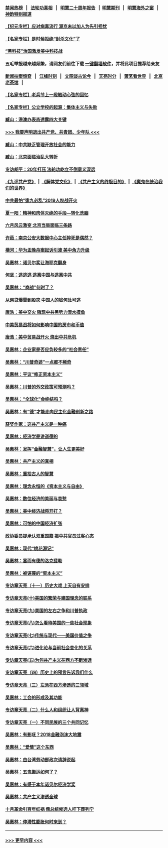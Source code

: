 #### [禁闻热榜](热点新闻.md?=0)  &nbsp;&nbsp;|&nbsp;&nbsp; [法轮功真相](https://github.com/gfw-breaker/truth/blob/master/README.md?=0) &nbsp;&nbsp;|&nbsp;&nbsp; [明慧二十周年报告](https://github.com/gfw-breaker/mh-reports/blob/master/README.md?=0) &nbsp;&nbsp;|&nbsp;&nbsp;[明慧期刊](https://github.com/gfw-breaker/mh-qikan) &nbsp;&nbsp;|&nbsp;&nbsp; [明慧海外之窗](https://github.com/gfw-breaker/mh-news/blob/master/README.md?=0) &nbsp;&nbsp;|&nbsp;&nbsp; [神韵特别报道](https://github.com/gfw-breaker/mh-news/blob/master/shenyun.md?=0)
#### [【纪元专栏】应对病毒流行 渥京未以加人为先引担忧](../pages/nsc423/n11875714.md?t=02261331) 
#### [【名家专栏】是时候拒绝“封杀文化”了](../pages/nsc423/n11814093.md?t=02261331) 
#### [“黑科技”治国激发美中科技战](../pages/nsc423/n11638056.md?t=02261331) 
#### 五毛举报越来越频繁，请网友们前往下载 [一键翻墙软件](https://github.com/gfw-breaker/ssr-accounts)，并将此项目推荐给亲友
#### [新闻拍案惊奇](https://github.com/gfw-breaker/banned-news/blob/master/pages/link4.md) &nbsp;&nbsp;|&nbsp;&nbsp; [江峰时刻](https://github.com/gfw-breaker/banned-news/blob/master/pages/link4.md) &nbsp;&nbsp;|&nbsp;&nbsp; [文昭谈古论今](https://github.com/gfw-breaker/banned-news/blob/master/pages/link4.md) &nbsp;&nbsp;|&nbsp;&nbsp; [天亮时分](https://github.com/gfw-breaker/banned-news/blob/master/pages/link4.md) &nbsp;&nbsp;|&nbsp;&nbsp; [萧茗看世界](https://github.com/gfw-breaker/banned-news/blob/master/pages/link4.md) &nbsp;&nbsp;|&nbsp;&nbsp; [北京老茶馆](https://github.com/gfw-breaker/banned-news/blob/master/pages/link4.md) &nbsp;&nbsp;|&nbsp;&nbsp; 
#### [【名家专栏】老兵节上一段触动心弦的回忆](../pages/nsc423/n11646016.md?t=02261331) 
#### [【名家专栏】公立学校的起源：集体主义与失败](../pages/nsc423/n11601833.md?t=02261331) 
#### [臧山：港澳办表态透露四大关键](../pages/nsc423/n11421628.md?t=02261331) 
#### [>>> 我要声明退出共产党、共青团、少年队 <<<](https://github.com/begood0513/goodnews/blob/master/quit/letter.md) 
#### [臧山：中共缺乏管理开放社会的能力](../pages/nsc423/n11407457.md?t=02261331) 
#### [臧山：北京面临治乱大转折](../pages/nsc423/n11406895.md?t=02261331) 
#### [专访胡平：20年打压 法轮功屹立不倒意义深远](../pages/nsc423/n11398800.md?t=02261331) 
#### [《九评共产党》](https://github.com/begood0513/9ping.md/blob/master/README.md) &nbsp;|&nbsp; [《解体党文化》](../../../../jtdwh.md/blob/master/README.md)  &nbsp;|&nbsp; [《共产主义的终极目的》](../../../../gczydzjmd.md/blob/master/README.md) &nbsp;|&nbsp; [《魔鬼在统治我们的世界》](../../../../mgztzwmdsj.md/blob/master/README.md) 
#### [中共最怕“逢九必乱”2019人权战开火](../pages/nsc423/n11385248.md?t=02261331) 
#### [夏一阳：精神和肉体灭绝的手段—转化洗脑](../pages/nsc423/n11368250.md?t=02261331) 
#### [六月风云激变 北京当局面临三条路](../pages/nsc423/n11313668.md?t=02261331) 
#### [许茹：南京公安大数据中心主任猝死是偶然？](../pages/nsc423/n11064744.md?t=02261331) 
#### [横河：华为孟晚舟案起诉引渡 美中角力升级](../pages/nsc423/n11027230.md?t=02261331) 
#### [吴惠林：诺贝尔奖让海耶克翻身](../pages/nsc423/n10890049.md?t=02261331) 
#### [何坚：逃逃逃 逃离中国与逃离中共](../pages/nsc423/n10592891.md?t=02261331) 
#### [吴惠林：“商战”何时了？](../pages/nsc423/n10573558.md?t=02261331) 
#### [从网贷爆雷到股灾 中国人的钱何处可逃](../pages/nsc423/n10572800.md?t=02261331) 
#### [唐浩：美中交火 隐现中共黑势力混水摸鱼](../pages/nsc423/n10544040.md?t=02261331) 
#### [中美贸易战将如何影响中国的房市和币值](../pages/nsc423/n10543697.md?t=02261331) 
#### [唐浩：美中贸易战开火 烧出中共危机](../pages/nsc423/n10540126.md?t=02261331) 
#### [吴惠林：企业家是否应负较多的“社会责任”](../pages/nsc423/n10535022.md?t=02261331) 
#### [吴惠林：“川普奇迹”一点都不稀奇](../pages/nsc423/n10512808.md?t=02261331) 
#### [吴惠林：平议“修正资本主义”](../pages/nsc423/n10495724.md?t=02261331) 
#### [吴惠林：川普的外交政策可预测吗？](../pages/nsc423/n10462387.md?t=02261331) 
#### [吴惠林：“全球化”会终结吗？](../pages/nsc423/n10452838.md?t=02261331) 
#### [吴惠林：有“德”才能走向民主化金融创新之路](../pages/nsc423/n10432292.md?t=02261331) 
#### [获奖作家：这共产主义是一种癌](../pages/nsc423/n10431541.md?t=02261331) 
#### [吴惠林：经济学是讲道德的](../pages/nsc423/n10398014.md?t=02261331) 
#### [吴惠林：发挥“金融智慧”，让人生更美好](../pages/nsc423/n10375019.md?t=02261331) 
#### [吴惠林：共产主义的真相](../pages/nsc423/n10351394.md?t=02261331) 
#### [吴惠林：重拾古人的智慧](../pages/nsc423/n10337691.md?t=02261331) 
#### [吴惠林：理念永恒的《资本主义与自由》](../pages/nsc423/n10316274.md?t=02261331) 
#### [吴惠林：数位经济的美丽与哀愁](../pages/nsc423/n10292946.md?t=02261331) 
#### [吴惠林：美中经济战将开打？](../pages/nsc423/n10258825.md?t=02261331) 
#### [吴惠林：可怕的中国经济扩张](../pages/nsc423/n10219147.md?t=02261331) 
#### [政协委员提承认双重国籍 揭中共官员过客心态](../pages/nsc423/n10208809.md?t=02261331) 
#### [吴惠林：现代“桃花源记”](../pages/nsc423/n10185234.md?t=02261331) 
#### [吴惠林：富而有德的洛克斐勒](../pages/nsc423/n10142264.md?t=02261331) 
#### [吴惠林：被诬蔑的“资本主义”](../pages/nsc423/n10124816.md?t=02261331) 
#### [专访章天亮（十一）历史大戏 上天自有安排](../pages/nsc423/n10094905.md?t=02261331) 
#### [专访章天亮(十)美国的繁荣与建国理念的联系](../pages/nsc423/n10094899.md?t=02261331) 
#### [专访章天亮(九)美国的左右之争和川普执政](../pages/nsc423/n10094889.md?t=02261331) 
#### [专访章天亮(八)怎么看待美国的一些社会现象](../pages/nsc423/n10094857.md?t=02261331) 
#### [专访章天亮(七)传统与现代——美国价值之争](../pages/nsc423/n10093140.md?t=02261331) 
#### [专访章天亮(六)进化论与当前社会变化的关系](../pages/nsc423/n10092036.md?t=02261331) 
#### [专访章天亮(五)为何共产主义在西方不断渗透](../pages/nsc423/n10083620.md?t=02261331) 
#### [专访章天亮（四）历史上的预言告诉我们什么](../pages/nsc423/n10083606.md?t=02261331) 
#### [专访章天亮（三）左派在西方渗透的三领域](../pages/nsc423/n10081115.md?t=02261331) 
#### [吴惠林：工会的形成及其功能](../pages/nsc423/n10080633.md?t=02261331) 
#### [专访章天亮（二）什么人和组织让人背离神](../pages/nsc423/n10076637.md?t=02261331) 
#### [专访章天亮（一）不同民族的三个共同记忆](../pages/nsc423/n10074188.md?t=02261331) 
#### [吴惠林：有影呒？2018金融泡沫大地震](../pages/nsc423/n10040534.md?t=02261331) 
#### [吴惠林：“爱情”这个东西](../pages/nsc423/n10019423.md?t=02261331) 
#### [吴惠林：由台湾劳动部政次请辞说起](../pages/nsc423/n9979679.md?t=02261331) 
#### [吴惠林：五鬼搬运如何了？](../pages/nsc423/n9925338.md?t=02261331) 
#### [吴惠林：有感于本年诺贝尔经济学奖](../pages/nsc423/n9871883.md?t=02261331) 
#### [吴惠林：共产主义渗透全球](../pages/nsc423/n9812748.md?t=02261331) 
#### [十月革命引百年红祸 俄总统候选人吁下葬列宁](../pages/nsc423/n9810182.md?t=02261331) 
#### [吴惠林：停滞性膨胀何时来到？](../pages/nsc423/n9764136.md?t=02261331) 

----
#### [ >>> 更早内容 <<< ](../indexes/nsc423-earlier.md)
